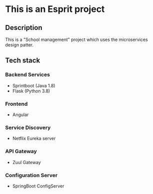 # This is an Esprit project
## Description
This is a "School management" project which uses the microservices design patter.
## Tech stack
### Backend Services
* Sprintboot (Java 1.8)
* Flask (Python 3.8)

### Frontend
* Angular 
### Service Discovery
* Netflix Eureka server

### API Gateway
* Zuul Gateway

### Configuration Server
* SpringBoot ConfigServer
